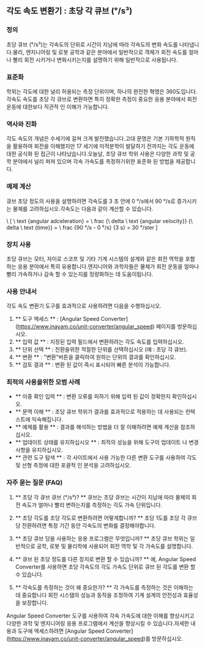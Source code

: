 ## 각도 속도 변환기 : 초당 각 큐브 (°/s³)

### 정의
초당 큐브 (°/s³)는 각속도의 단위로 시간이 지남에 따라 각속도의 변화 속도를 나타냅니다.물리, 엔지니어링 및 로봇 공학과 같은 분야에서 일반적으로 객체가 회전 속도를 얼마나 빨리 회전 시키거나 변화시키는지를 설명하기 위해 일반적으로 사용됩니다.

### 표준화
학위는 각도에 대한 널리 허용되는 측정 단위이며, 하나의 완전한 혁명은 360도입니다.각속도 속도를 초당 각 큐브로 변환하면 특히 정확한 측정이 중요한 응용 분야에서 회전 운동에 대한보다 직관적 인 이해가 가능합니다.

### 역사와 진화
각도 속도의 개념은 수세기에 걸쳐 크게 발전했습니다.고대 문명은 기본 기하학적 원칙을 활용하여 회전을 이해했지만 17 세기에 미적분학이 발달하기 전까지는 각도 운동에 대한 공식화 된 접근이 나타났습니다.오늘날, 초당 큐브 학위 사용은 다양한 과학 및 공학 분야에서 널리 퍼져 있으며 각속 가속도를 측정하기위한 표준화 된 방법을 제공합니다.

### 예제 계산
큐브 초당 정도의 사용을 설명하려면 각속도를 3 초 안에 0 °/s에서 90 °/s로 증가시키는 물체를 고려하십시오.각속도는 다음과 같이 계산할 수 있습니다.

\ [
\ text {angular adceleration} = \ frac {\ delta \ text {angular velocity}} {\ delta \ text {time}} = \ frac {90 °/s - 0 °/s} {3 s} = 30 °/ster
\]

### 장치 사용
초당 큐브는 모터, 자이로 스코프 및 기타 기계 시스템의 설계와 같은 회전 역학을 포함하는 응용 분야에서 특히 유용합니다.엔지니어와 과학자들은 물체가 회전 운동을 얼마나 빨리 가속하거나 감속 할 수 있는지를 정량화하는 데 도움이됩니다.

### 사용 안내서
각도 속도 변환기 도구를 효과적으로 사용하려면 다음을 수행하십시오.
1. ** 도구 액세스 ** : [Angular Speed ​​Converter] (https://www.inayam.co/unit-converter/angular_speed) 페이지를 방문하십시오.
2. ** 입력 값 ** : 지정된 입력 필드에서 변환하려는 각도 속도를 입력하십시오.
3. ** 단위 선택 ** : 전환을위한 적절한 단위를 선택하십시오 (예 : 초당 각 큐브).
4. ** 변환 ** : "변환"버튼을 클릭하여 원하는 단위의 결과를 확인하십시오.
5. ** 검토 결과 ** : 변환 된 값이 즉시 표시되어 빠른 분석이 가능합니다.

### 최적의 사용을위한 모범 사례
- ** 이중 확인 입력 ** : 변환 오류를 피하기 위해 입력 된 값이 정확한지 확인하십시오.
- ** 문맥 이해 ** : 초당 큐브 학위가 결과를 효과적으로 적용하는 데 사용되는 컨텍스트에 익숙해집니다.
- ** 예제를 활용 ** : 결과를 해석하는 방법을 더 잘 이해하려면 예제 계산을 참조하십시오.
- ** 업데이트 상태를 유지하십시오 ** : 최적의 성능을 위해 도구의 업데이트 나 변경 사항을 유지하십시오.
- ** 관련 도구 탐색 ** : 각 사이트에서 사용 가능한 다른 변환 도구를 사용하여 각도 및 선형 측정에 대한 포괄적 인 분석을 고려하십시오.

### 자주 묻는 질문 (FAQ)

1. ** 초당 각 큐브 큐브 (°/s³)? **
큐브는 초당 큐브는 시간이 지남에 따라 물체의 회전 속도가 얼마나 빨리 변하는지를 측정하는 각도 가속 단위입니다.

2. ** 초당 각도를 초당 각도로 변환하려면 어떻게합니까? **
초당 1도를 초당 각 큐브 당 전환하려면 특정 기간 동안 각속도의 변화를 결정해야합니다.

3. ** 초당 큐브 당을 사용하는 응용 프로그램은 무엇입니까? **
초당 큐브 학위는 일반적으로 공학, 로봇 및 물리학에 사용되어 회전 역학 및 각 가속도를 설명합니다.

4. ** 큐브 된 초당 정도를 다른 장치로 변환 할 수 있습니까? **
예, Angular Speed ​​Converter를 사용하면 초당 각속도의 각도 가속도 단위로 큐브 된 각도를 변환 할 수 있습니다.

5. ** 각속도를 측정하는 것이 왜 중요한가? **
각 가속도를 측정하는 것은 이해하는 데 중요합니다 회전 시스템의 성능과 동작을 조정하여 기계 설계의 안전성과 효율성을 보장합니다.

Angular Speed ​​Converter 도구를 사용하여 각속 가속도에 대한 이해를 향상시키고 다양한 과학 및 엔지니어링 응용 프로그램에서 계산을 향상시킬 수 있습니다.자세한 내용과 도구에 액세스하려면 [Angular Speed ​​Converter] (https://www.inayam.co/unit-converter/angular_speed)를 방문하십시오.